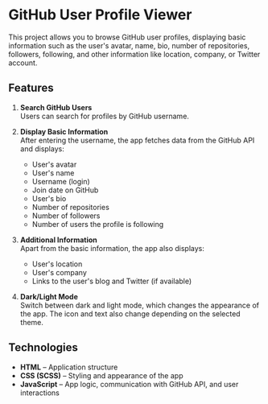 # GitHub User Profile Viewer

This project allows you to browse GitHub user profiles, displaying basic information such as the user's avatar, name, bio, number of repositories, followers, following, and other information like location, company, or Twitter account.

## Features

1. **Search GitHub Users**  
   Users can search for profiles by GitHub username.

2. **Display Basic Information**  
   After entering the username, the app fetches data from the GitHub API and displays:
   - User's avatar
   - User's name
   - Username (login)
   - Join date on GitHub
   - User's bio
   - Number of repositories
   - Number of followers
   - Number of users the profile is following

3. **Additional Information**  
   Apart from the basic information, the app also displays:
   - User's location
   - User's company
   - Links to the user's blog and Twitter (if available)

4. **Dark/Light Mode**  
   Switch between dark and light mode, which changes the appearance of the app. The icon and text also change depending on the selected theme.

## Technologies

- **HTML** – Application structure
- **CSS (SCSS)** – Styling and appearance of the app
- **JavaScript** – App logic, communication with GitHub API, and user interactions
